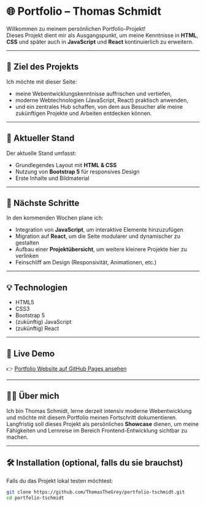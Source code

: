 # 🌐 Portfolio – Thomas Schmidt

Willkommen zu meinem persönlichen Portfolio-Projekt!  
Dieses Projekt dient mir als Ausgangspunkt, um meine Kenntnisse in **HTML**, **CSS** und später auch in **JavaScript** und **React** kontinuierlich zu erweitern.

---

## 🎯 Ziel des Projekts

Ich möchte mit dieser Seite:
- meine Webentwicklungskenntnisse auffrischen und vertiefen,  
- moderne Webtechnologien (JavaScript, React) praktisch anwenden,  
- und ein zentrales Hub schaffen, von dem aus Besucher alle meine zukünftigen Projekte und Arbeiten entdecken können.

---

## 🧱 Aktueller Stand

Der aktuelle Stand umfasst:
- Grundlegendes Layout mit **HTML & CSS**
- Nutzung von **Bootstrap 5** für responsives Design
- Erste Inhalte und Bildmaterial

---

## 🚀 Nächste Schritte

In den kommenden Wochen plane ich:
- Integration von **JavaScript**, um interaktive Elemente hinzuzufügen  
- Migration auf **React**, um die Seite modularer und dynamischer zu gestalten  
- Aufbau einer **Projektübersicht**, um weitere kleinere Projekte hier zu verlinken  
- Feinschliff am Design (Responsivität, Animationen, etc.)

---

## 💡 Technologien

- HTML5  
- CSS3  
- Bootstrap 5  
- (zukünftig) JavaScript  
- (zukünftig) React

---

## 🔗 Live Demo

👉 [Portfolio Website auf GitHub Pages ansehen](https://thomasthegrey.github.io/portfolio-tschmidt/)

---

## 🧍‍♂️ Über mich

Ich bin Thomas Schmidt, lerne derzeit intensiv moderne Webentwicklung und möchte mit diesem Portfolio meinen Fortschritt dokumentieren.  
Langfristig soll dieses Projekt als persönliches **Showcase** dienen, um meine Fähigkeiten und Lernreise im Bereich Frontend-Entwicklung sichtbar zu machen.

---

## 🛠️ Installation (optional, falls du sie brauchst)

Falls du das Projekt lokal testen möchtest:

```bash
git clone https://github.com/ThomasTheGrey/portfolio-tschmidt.git
cd portfolio-tschmidt
